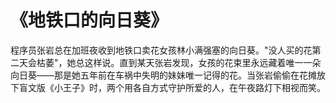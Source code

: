 # 《地铁口的向日葵》
程序员张岩总在加班夜收到地铁口卖花女孩林小满强塞的向日葵。"没人买的花第二天会枯萎"，她总这样说。直到某天张岩发现，女孩的花束里永远藏着唯一一朵向日葵——那是她五年前在车祸中失明的妹妹唯一记得的花。当张岩偷偷在花摊放下盲文版《小王子》时，两个用各自方式守护所爱的人，在午夜路灯下相视而笑。
